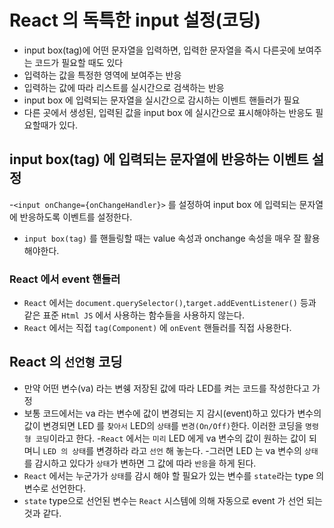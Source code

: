 # React 의 독특한 input 설정(코딩)

- input box(tag)에 어떤 문자열을 입력하면, 입력한 문자열을 즉시 다른곳에 보여주는 코드가 필요할 때도 있다
- 입력하는 값을 특정한 영역에 보여주는 반응
- 입력하는 값에 따라 리스트를 실시간으로 검색하는 반응
- input box 에 입력되는 문자열을 실시간으로 감시하는 이벤트 핸들러가 필요
- 다른 곳에서 생성된, 입력된 값을 input box 에 실시간으로 표시해야하는 반응도 필요할때가 있다.

## input box(tag) 에 입력되는 문자열에 반응하는 이벤트 설정

-`<input onChange={onChangeHandler}>` 를 설정하여 input box 에 입력되는 문자열에 반응하도록 이벤트를 설정한다.

- `input box(tag)` 를 핸들링할 때는 value 속성과 onchange 속성을 매우 잘 활용해야한다.

### React 에서 event 핸들러

- `React` 에서는 `document.querySelector()`,`target.addEventListener()` 등과 같은 표준 `Html JS` 에서 사용하는 함수들을 사용하지 않는다.
- `React` 에서는 직접 `tag(Component)` 에 `onEvent` 핸들러를 직접 사용한다.

## React 의 `선언형` 코딩

- 만약 어떤 변수(va) 라는 변쉥 저장된 값에 따라 LED를 켜는 코드를 작성한다고 가정
- 보통 코드에서는 va 라는 변수에 값이 변경되는 지 감시(event)하고 있다가 변수의 값이 변경되면 LED 를 `찾아서` LED의 `상태`를 `변경(On/Off)`한다. 이러한 코딩을 `명령형 코딩`이라고 한다. -`React` 에서는 `미리` LED 에게 va 변수의 값이 원하는 값이 되며니 `LED 의 상태`를 변경하라 라고 `선언` 해 놓는다. -그러면 LED 는 va 변수의 `상태`를 감시하고 있다가 `상태`가 변하면 그 값에 따라 `반응`을 하게 된다.
- `React` 에서는 누군가가 `상태`를 감시 해야 할 필요가 있는 변수를 `state`라는 type 의 변수로 선언한다.
- `state` type으로 선언된 변수는 `React` 시스템에 의해 자동으로 event 가 선언 되는 것과 같다.
